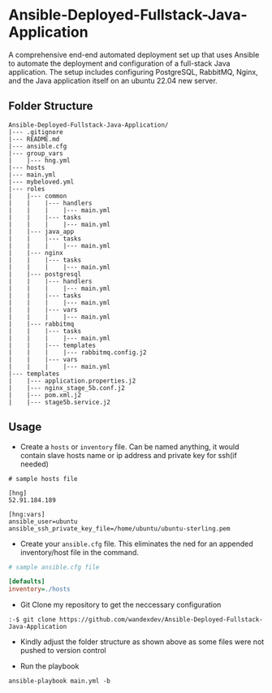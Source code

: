 # Ansible-Deployed-Fullstack-Java-Application

A comprehensive end-end automated deployment set up that uses Ansible to automate the deployment and configuration of a full-stack Java application. The setup includes configuring PostgreSQL, RabbitMQ, Nginx, and the Java application itself on an ubuntu 22.04 new server.

## Folder Structure
```
Ansible-Deployed-Fullstack-Java-Application/
|--- .gitignore
|--- README.md
|--- ansible.cfg
|--- group_vars
|    |--- hng.yml
|--- hosts
|--- main.yml
|--- mybeloved.yml
|--- roles
|    |--- common
|    |    |--- handlers
|    |    |    |--- main.yml
|    |    |--- tasks
|    |    |    |--- main.yml
|    |--- java_app
|    |    |--- tasks
|    |    |    |--- main.yml
|    |--- nginx
|    |    |--- tasks
|    |    |    |--- main.yml
|    |--- postgresql
|    |    |--- handlers
|    |    |    |--- main.yml
|    |    |--- tasks
|    |    |    |--- main.yml
|    |    |--- vars
|    |    |    |--- main.yml
|    |--- rabbitmq
|    |    |--- tasks
|    |    |    |--- main.yml
|    |    |--- templates
|    |    |    |--- rabbitmq.config.j2
|    |    |--- vars
|    |    |    |--- main.yml
|--- templates
|    |--- application.properties.j2
|    |--- nginx_stage_5b.conf.j2
|    |--- pom.xml.j2
|    |--- stage5b.service.j2

```

## Usage
- Create a `hosts` or `inventory` file. Can be named anything, it would contain slave hosts name or ip address and private key for ssh(if needed)
```env
# sample hosts file

[hng]
52.91.184.189

[hng:vars]
ansible_user=ubuntu
ansible_ssh_private_key_file=/home/ubuntu/ubuntu-sterling.pem
```

- Create your `ansible.cfg` file. This eliminates the ned for an appended inventory/host file in the command.
```cfg
# sample ansible.cfg file

[defaults]
inventory=./hosts
```

- Git Clone my repository to get the neccessary configuration
```shell
:-$ git clone https://github.com/wandexdev/Ansible-Deployed-Fullstack-Java-Application
```
- Kindly adjust the folder structure as shown above as some files were not pushed to version control

- Run the playbook
```shell
ansible-playbook main.yml -b
```
